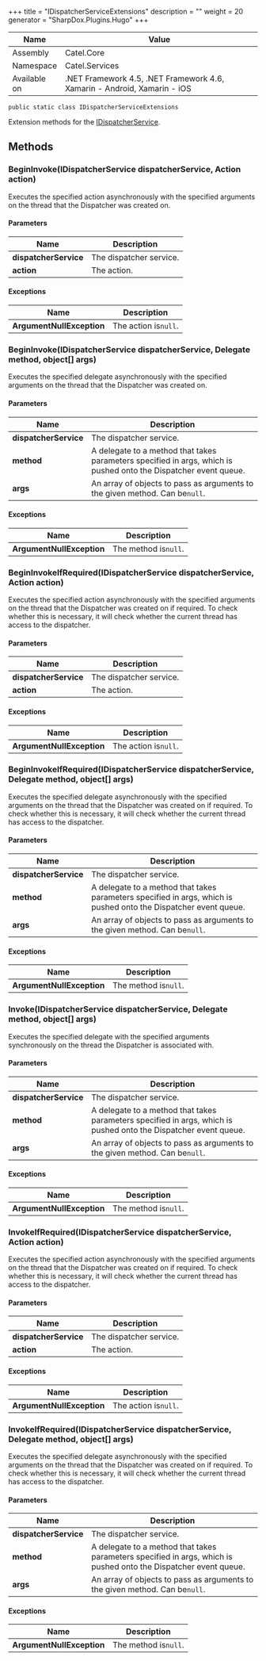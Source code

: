 

+++
title = "IDispatcherServiceExtensions" 
description = ""
weight = 20
generator = "SharpDox.Plugins.Hugo"
+++

Name|Value
---|---
Assembly|Catel.Core
Namespace|Catel.Services
Available on|.NET Framework 4.5, .NET Framework 4.6, Xamarin - Android, Xamarin - iOS

```
public static class IDispatcherServiceExtensions
```

Extension methods for the [IDispatcherService](#).

## Methods

### BeginInvoke(IDispatcherService dispatcherService, Action action)

Executes the specified action asynchronously with the specified arguments on the thread that the Dispatcher was created on.

#### Parameters

Name|Description
---|---
**dispatcherService**|The dispatcher service.
**action**|The action.

#### Exceptions

Name|Description
---|---
**ArgumentNullException**|The action is`null`.

### BeginInvoke(IDispatcherService dispatcherService, Delegate method, object[] args)

Executes the specified delegate asynchronously with the specified arguments on the thread that the Dispatcher was created on.

#### Parameters

Name|Description
---|---
**dispatcherService**|The dispatcher service.
**method**|A delegate to a method that takes parameters specified in args, which is pushed onto the Dispatcher event queue.
**args**|An array of objects to pass as arguments to the given method. Can be`null`.

#### Exceptions

Name|Description
---|---
**ArgumentNullException**|The method is`null`.

### BeginInvokeIfRequired(IDispatcherService dispatcherService, Action action)

Executes the specified action asynchronously with the specified arguments on the thread that the Dispatcher was created on if required. To check whether this is necessary, it will check whether the current thread has access to the dispatcher.

#### Parameters

Name|Description
---|---
**dispatcherService**|The dispatcher service.
**action**|The action.

#### Exceptions

Name|Description
---|---
**ArgumentNullException**|The action is`null`.

### BeginInvokeIfRequired(IDispatcherService dispatcherService, Delegate method, object[] args)

Executes the specified delegate asynchronously with the specified arguments on the thread that the Dispatcher was created on if required. To check whether this is necessary, it will check whether the current thread has access to the dispatcher.

#### Parameters

Name|Description
---|---
**dispatcherService**|The dispatcher service.
**method**|A delegate to a method that takes parameters specified in args, which is pushed onto the Dispatcher event queue.
**args**|An array of objects to pass as arguments to the given method. Can be`null`.

#### Exceptions

Name|Description
---|---
**ArgumentNullException**|The method is`null`.

### Invoke(IDispatcherService dispatcherService, Delegate method, object[] args)

Executes the specified delegate with the specified arguments synchronously on the thread the Dispatcher is associated with.

#### Parameters

Name|Description
---|---
**dispatcherService**|The dispatcher service.
**method**|A delegate to a method that takes parameters specified in args, which is pushed onto the Dispatcher event queue.
**args**|An array of objects to pass as arguments to the given method. Can be`null`.

#### Exceptions

Name|Description
---|---
**ArgumentNullException**|The method is`null`.

### InvokeIfRequired(IDispatcherService dispatcherService, Action action)

Executes the specified action asynchronously with the specified arguments on the thread that the Dispatcher was created on if required. To check whether this is necessary, it will check whether the current thread has access to the dispatcher.

#### Parameters

Name|Description
---|---
**dispatcherService**|The dispatcher service.
**action**|The action.

#### Exceptions

Name|Description
---|---
**ArgumentNullException**|The action is`null`.

### InvokeIfRequired(IDispatcherService dispatcherService, Delegate method, object[] args)

Executes the specified delegate asynchronously with the specified arguments on the thread that the Dispatcher was created on if required. To check whether this is necessary, it will check whether the current thread has access to the dispatcher.

#### Parameters

Name|Description
---|---
**dispatcherService**|The dispatcher service.
**method**|A delegate to a method that takes parameters specified in args, which is pushed onto the Dispatcher event queue.
**args**|An array of objects to pass as arguments to the given method. Can be`null`.

#### Exceptions

Name|Description
---|---
**ArgumentNullException**|The method is`null`.

